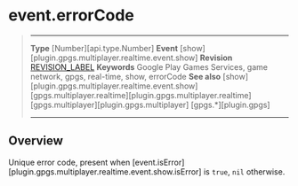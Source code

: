 # event.errorCode

> --------------------- ------------------------------------------------------------------------------------------
> __Type__              [Number][api.type.Number]
> __Event__             [show][plugin.gpgs.multiplayer.realtime.event.show]
> __Revision__          [REVISION_LABEL](REVISION_URL)
> __Keywords__          Google Play Games Services, game network, gpgs, real-time, show, errorCode
> __See also__          [show][plugin.gpgs.multiplayer.realtime.event.show]
>						[gpgs.multiplayer.realtime][plugin.gpgs.multiplayer.realtime]
>						[gpgs.multiplayer][plugin.gpgs.multiplayer]
>                       [gpgs.*][plugin.gpgs]
> --------------------- ------------------------------------------------------------------------------------------

## Overview

Unique error code, present when [event.isError][plugin.gpgs.multiplayer.realtime.event.show.isError] is `true`, `nil` otherwise.